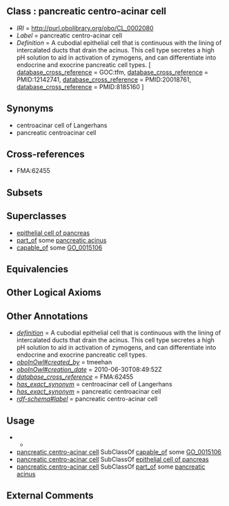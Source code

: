 
## Class : pancreatic centro-acinar cell

 * *IRI* = http://purl.obolibrary.org/obo/CL_0002080
 * *Label* = pancreatic centro-acinar cell
 * *Definition* = A cubodial epithelial cell that is continuous with the lining of intercalated ducts that drain the acinus. This cell type secretes a high pH solution to aid in activation of zymogens, and can differentiate into endocrine and exocrine pancreatic cell types. [ [database_cross_reference](../../ef/oboInOwl#hasDbXref.md) = GOC:tfm, [database_cross_reference](../../ef/oboInOwl#hasDbXref.md) = PMID:12142741, [database_cross_reference](../../ef/oboInOwl#hasDbXref.md) = PMID:20018761, [database_cross_reference](../../ef/oboInOwl#hasDbXref.md) = PMID:8185160 ]

## Synonyms

 * centroacinar cell of Langerhans
 * pancreatic centroacinar cell

## Cross-references

 * FMA:62455

## Subsets


## Superclasses

 * [epithelial cell of pancreas](../../CL/83/CL_0000083.md)
 * [part_of](../../BFO/50/BFO_0000050.md) some [pancreatic acinus](../../UBERON/63/UBERON_0001263.md)
 * [capable_of](../../RO/15/RO_0002215.md) some [GO_0015106](../../GO/06/GO_0015106.md)

## Equivalencies


## Other Logical Axioms


## Other Annotations

 * *[definition](../../IAO/15/IAO_0000115.md)* = A cubodial epithelial cell that is continuous with the lining of intercalated ducts that drain the acinus. This cell type secretes a high pH solution to aid in activation of zymogens, and can differentiate into endocrine and exocrine pancreatic cell types.
 * *[oboInOwl#created_by](../../oboInOwl#created/by/oboInOwl#created_by.md)* = tmeehan
 * *[oboInOwl#creation_date](../../oboInOwl#creation/te/oboInOwl#creation_date.md)* = 2010-06-30T08:49:52Z
 * *[database_cross_reference](../../ef/oboInOwl#hasDbXref.md)* = FMA:62455
 * *[has_exact_synonym](../../ym/oboInOwl#hasExactSynonym.md)* = centroacinar cell of Langerhans
 * *[has_exact_synonym](../../ym/oboInOwl#hasExactSynonym.md)* = pancreatic centroacinar cell
 * *[rdf-schema#label](../../el/rdf-schema#label.md)* = pancreatic centro-acinar cell

## Usage

 * -
 * [pancreatic centro-acinar cell](../../CL/80/CL_0002080.md) SubClassOf [capable_of](../../RO/15/RO_0002215.md) some [GO_0015106](../../GO/06/GO_0015106.md)
 * [pancreatic centro-acinar cell](../../CL/80/CL_0002080.md) SubClassOf [epithelial cell of pancreas](../../CL/83/CL_0000083.md)
 * [pancreatic centro-acinar cell](../../CL/80/CL_0002080.md) SubClassOf [part_of](../../BFO/50/BFO_0000050.md) some [pancreatic acinus](../../UBERON/63/UBERON_0001263.md)

## External Comments

